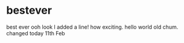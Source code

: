 # bestever
best ever
ooh look I added a line! how exciting. hello world old chum.
changed today 11th Feb
